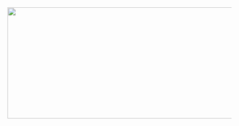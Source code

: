<img src="https://github.com/SkosMartren/useful-materials/blob/main/BFS_graph_1.png" width="800" height="250"/>
